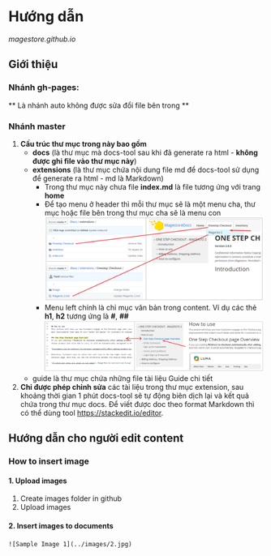 
# <i class="icon-file huong-dan"></i> Hướng dẫn
*magestore.github.io*


## Giới thiệu
### Nhánh gh-pages:
** Là nhánh auto không được sửa đổi file bên trong **
### Nhánh master
1. **Cấu trúc thư mục trong này bao gồm**
   - **docs** (là thư mục mà docs-tool sau khi đã generate ra html - **không được ghi file vào thư mục này**) 
   - **extensions** (là thư mục chứa nội dung file md để docs-tool sử dụng để generate ra html - md là Markdown)
      + Trong thư mục này chưa file **index.md** là file tương ứng với trang **home**
      + Để tạo menu ở header thì mỗi thư mục sẽ là một menu cha, thư mục hoặc file bên trong thư mục cha sẽ là menu con
      ![Header menu](guide/img/menu_header.png)
      + Menu left chính là chỉ mục văn bản trong content. Ví dụ các thẻ **h1**, **h2** tương ứng là **#**, **##**
      ![Menu left](guide/img/menu_left.png)
   - guide là thư mục chứa những file tài liệu Guide chi tiết
2. **Chỉ được phép chỉnh sửa** các tài liệu trong thư mục extension, sau khoảng thời gian 1 phút docs-tool sẽ tự động biên dịch lại và kết quả chứa trong thư mục docs. Để viết được doc theo format Markdown thì có thể dùng tool https://stackedit.io/editor.

## Hướng dẫn cho người edit content

### How to insert image
#### 1. Upload images
1. Create images folder in github
2. Upload images

#### 2. Insert images to documents
 
 ```html
 ![Sample Image 1](../images/2.jpg)
 ```
 
